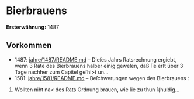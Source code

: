 # Bierbrauens

**Ersterwähnung:** 1487

## Vorkommen
- 1487: [jahre/1487/README.md](../jahre/1487/README.md) – Dieſes Jahrs Ratsrechnung ergiebt, wenn 3 Räte des
Bierbrauens halber einig geweſen, daß ſie erſt über
3 Tage nachher zum Capitel geſhi>t un...
- 1581: [jahre/1581/README.md](../jahre/1581/README.md) – Beſchwerungen wegen des Bierbrauens :

1) Wollten niht na< des Rats Ordnung brauen,
wie ſie zu thun ſ{huldig...
